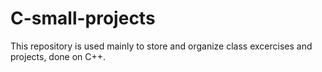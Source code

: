 # C-small-projects

This repository is used mainly to store and organize class excercises and projects, done on C++.
